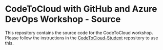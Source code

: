 # CodeToCloud with GitHub and Azure DevOps Workshop - Source

This repository contains the source code for the CodeToCloud workshop. Please follow the instructions in the [CodeToCloud-Student](https://github.com/XpiritBV/CodeToCloud-Student) repository to use this.





